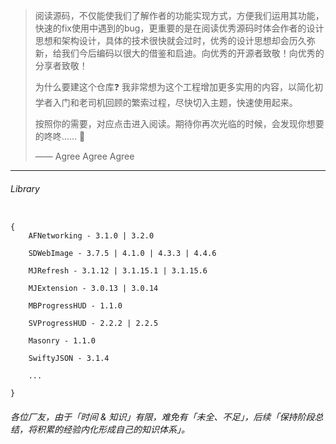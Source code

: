 >阅读源码，不仅能使我们了解作者的功能实现方式，方便我们运用其功能，快速的fix使用中遇到的bug，更重要的是在阅读优秀源码时体会作者的设计思想和架构设计，具体的技术很快就会过时，优秀的设计思想却会历久弥新，给我们今后编码以很大的借鉴和启迪。向优秀的开源者致敬！向优秀的分享者致敬！
>
>为什么要建这个仓库❓
>我非常想为这个工程增加更多实用的内容，以简化初学者入门和老司机回顾的繁索过程，尽快切入主题，快速使用起来。
>
>按照你的需要，对应点击进入阅读。期待你再次光临的时候，会发现你想要的咚咚…… 🤗
>
>—— Agree Agree Agree



***
###### Library

```objc

{
    AFNetworking - 3.1.0 | 3.2.0
    
    SDWebImage - 3.7.5 | 4.1.0 | 4.3.3 | 4.4.6
    
    MJRefresh - 3.1.12 | 3.1.15.1 | 3.1.15.6
    
    MJExtension - 3.0.13 | 3.0.14
    
    MBProgressHUD - 1.1.0
    
    SVProgressHUD - 2.2.2 | 2.2.5
    
    Masonry - 1.1.0
    
    SwiftyJSON - 3.1.4
    
    ...
    
}
```

###### 各位厂友，由于「时间 & 知识」有限，难免有「未全、不足」，后续「保持阶段总结，将积累的经验内化形成自己的知识体系」。
